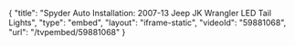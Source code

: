 {
    "title": "Spyder Auto Installation: 2007-13 Jeep JK Wrangler LED Tail Lights",
    "type": "embed",
    "layout": "iframe-static",
    "videoId": "59881068",
    "url": "\/tvpembed\/59881068"
}